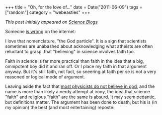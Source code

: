 +++
title = "Oh, for the love of..."
date = Date("2011-06-09")
tags = ["random"]
category = "webeasties"
+++

_This post initially appeared on [Science Blogs](http://scienceblogs.com/webeasties)_

Someone [is wrong](http://www.guardian.co.uk/science/2011/jun/09/science-is-my-god) on the internet:

I love that nomenclature, "the God particle". It is a sign that scientists sometimes are unabashed about acknowledging what atheists are often reluctant to grasp: that "believing" in science involves faith too.

Faith in science is far more practical than faith in the idea that a big, omnipotent boy did it and ran off. Or I place my faith in that argument anyway. But it's still faith, not fact, so sneering at faith per se is not a very reasoned or logical mode of argument.

Leaving aside the fact that [most physicists do not believe in god](http://en.wikipedia.org/wiki/Relationship_between_religion_and_science#List_of_studies), and the name is more than likely a nerdy attempt at irony, the idea that science "faith" and religious "faith" are the same is absurd. 
It may seem pedantic, but definitions matter. The argument has been done to death, but his is (in my opinion) the best (and most entertaining) reposte:

      
  

